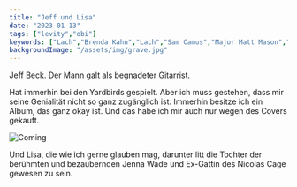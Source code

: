 ```yaml
---
title: "Jeff und Lisa"
date: "2023-01-13"
tags: ["levity","obi"]
keywords: ["Lach","Brenda Kahn","Lach","Sam Camus","Major Matt Mason","Adam Green","Lana Del Rey"]
backgroundImage: "/assets/img/grave.jpg"
---
```

Jeff Beck. Der Mann galt als begnadeter Gitarrist. 

Hat immerhin bei den Yardbirds gespielt. Aber ich muss gestehen, dass mir seine Genialität nicht so ganz zugänglich ist. Immerhin besitze ich ein Album, das ganz okay ist. Und das habe ich mir auch nur wegen des Covers gekauft.

<img  src="https://upload.wikimedia.org/wikipedia/en/c/cb/You_Had_It_Coming.jpg" alt="Coming">

Und Lisa, die wie ich gerne glauben mag, darunter litt die Tochter der berühmten und bezaubernden Jenna Wade und Ex-Gattin des Nicolas Cage gewesen zu sein.